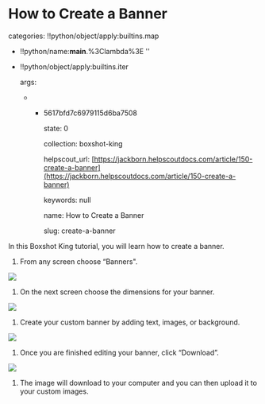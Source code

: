 # How to Create a Banner

categories: !!python/object/apply:builtins.map

* !!python/name:**main**.%3Clambda%3E ''
* !!python/object/apply:builtins.iter

  args:

  * * 5617bfd7c6979115d6ba7508

      state: 0

      collection: boxshot-king

      helpscout\_url: [https://jackborn.helpscoutdocs.com/article/150-create-a-banner](https://jackborn.helpscoutdocs.com/article/150-create-a-banner)

      keywords: null

      name: How to Create a Banner

      slug: create-a-banner

In this Boxshot King tutorial, you will learn how to create a banner.

1. From any screen choose “Banners". 

![](http://www.boxshotking.com/wdp/wp-content/uploads/2015/01/t_bsk-banner.png)

1. On the next screen choose the dimensions for your banner. 

![](http://www.boxshotking.com/wdp/wp-content/uploads/2015/01/t_bsk-banner1.png)

1. Create your custom banner by adding text, images, or background. 

![](http://www.boxshotking.com/wdp/wp-content/uploads/2015/01/t_bsk-banner2.png)

1. Once you are finished editing your banner, click “Download”. 

![](http://www.boxshotking.com/wdp/wp-content/uploads/2015/01/t_bsk-banner3.png)

1. The image will download to your computer and you can then upload it to your custom images.

